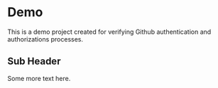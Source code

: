 # Demo
This is a demo project created for verifying Github authentication and authorizations processes.

## Sub Header
Some more text here.
